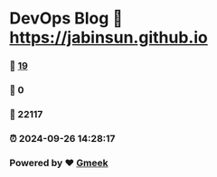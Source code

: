 # DevOps Blog :link: https://jabinsun.github.io 
### :page_facing_up: [19](https://jabinsun.github.io/tag.html) 
### :speech_balloon: 0 
### :hibiscus: 22117 
### :alarm_clock: 2024-09-26 14:28:17 
### Powered by :heart: [Gmeek](https://github.com/Meekdai/Gmeek)
